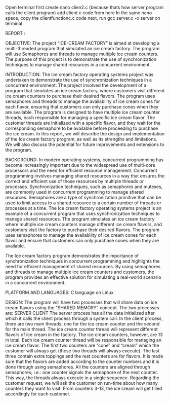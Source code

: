 Open terminal
first create nano clien2.c (because thats how server program calls the client program)
add client.c code from here
In the same nano space, copy the clientfunctionc.c code 
next, run gcc server.c -o server on terminal

 REPORT :
 
 OBJECTIVE:
The project “ICE-CREAM FACTORY” is aimed at developing a multi-threaded program that simulated an ice cream factory. The program will use Semaphores and threads to manage multiple ice cream counters. The purpose of this project is to demonstrate the use of synchronization techniques to manage shared resources in a concurrent environment.

INTRODUCTION:
The Ice cream factory operating systems project was undertaken to demonstrate the use of synchronization techniques in a concurrent environment. The project involved the development of a program that simulates an ice cream factory, where customers visit different ice cream counters to purchase their desired flavors. The program uses semaphores and threads to manage the availability of ice cream cones for each flavor, ensuring that customers can only purchase cones when they are available.
The program is designed to have multiple ice cream counter threads, each responsible for managing a specific ice cream flavor. The customer threads are initialized with a specific flavor, and they wait for the corresponding semaphore to be available before proceeding to purchase the ice cream. 
In this report, we will describe the design and implementation of the Ice cream factory program, as well as its strengths and limitations. We will also discuss the potential for future improvements and extensions to the program.

BACKGROUND:
In modern operating systems, concurrent programming has become increasingly important due to the widespread use of multi-core processors and the need for efficient resource management. Concurrent programming involves managing shared resources in a way that ensures the correct and efficient use of those resources by multiple threads or processes.
Synchronization techniques, such as semaphores and mutexes, are commonly used in concurrent programming to manage shared resources. Semaphores are a type of synchronization primitive that can be used to limit access to a shared resource to a certain number of threads or processes at a time.
The Ice cream factory operating systems project is an example of a concurrent program that uses synchronization techniques to manage shared resources. The program simulates an ice cream factory where multiple ice cream counters manage different ice cream flavors, and customers visit the factory to purchase their desired flavors. The program uses semaphores to manage the availability of ice cream cones for each flavor and ensure that customers can only purchase cones when they are available.

The Ice cream factory program demonstrates the importance of synchronization techniques in concurrent programming and highlights the need for efficient management of shared resources. By using semaphores and threads to manage multiple ice cream counters and customers, the program provides an effective solution for simulating a real-world scenario in a concurrent environment.

PLATFORM AND LANGUAGES:
C language on Linux

DESIGN:
The program will have two processes that will share data on ice cream flavors using the “SHARED MEMORY” concept. The two processes are:
SERVER
CLIENT 
The server process has all the data initialized after which it calls the client process through a system call. 
In the client process, there are two main threads; one for the ice cream counter and the second for the main thread. The ice cream counter thread will represent different flavors of ice cream in the factory. The ice cream counters, however, are 13 in total. 
Each ice cream counter thread will be responsible for managing an ice cream flavor. The first two counters are “cone” and “cream” which the customer will always get (these two threads will always execute). The last three contain extra toppings and the rest counters are for flavors. 
It is made sure that the flavors are added according to the counter numbers and it is done through using semaphores. All the counters are aligned through semaphores; i.e.: one counter signals the semaphore of the next counter. This way, the threads always execute in a single sequence. 
Regarding the customer request, we will ask the customer on run-time about how many counters they want to visit. From counters 3-13, the ice cream will get filled accordingly for each customer. 

